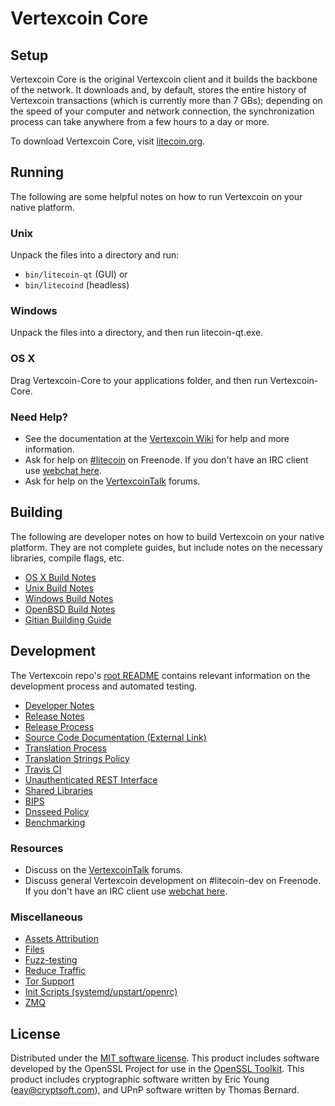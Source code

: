 Vertexcoin Core
=============

Setup
---------------------
Vertexcoin Core is the original Vertexcoin client and it builds the backbone of the network. It downloads and, by default, stores the entire history of Vertexcoin transactions (which is currently more than 7 GBs); depending on the speed of your computer and network connection, the synchronization process can take anywhere from a few hours to a day or more.

To download Vertexcoin Core, visit [litecoin.org](https://litecoin.org).

Running
---------------------
The following are some helpful notes on how to run Vertexcoin on your native platform.

### Unix

Unpack the files into a directory and run:

- `bin/litecoin-qt` (GUI) or
- `bin/litecoind` (headless)

### Windows

Unpack the files into a directory, and then run litecoin-qt.exe.

### OS X

Drag Vertexcoin-Core to your applications folder, and then run Vertexcoin-Core.

### Need Help?

* See the documentation at the [Vertexcoin Wiki](https://litecoin.info/)
for help and more information.
* Ask for help on [#litecoin](http://webchat.freenode.net?channels=litecoin) on Freenode. If you don't have an IRC client use [webchat here](http://webchat.freenode.net?channels=litecoin).
* Ask for help on the [VertexcoinTalk](https://litecointalk.io/) forums.

Building
---------------------
The following are developer notes on how to build Vertexcoin on your native platform. They are not complete guides, but include notes on the necessary libraries, compile flags, etc.

- [OS X Build Notes](build-osx.md)
- [Unix Build Notes](build-unix.md)
- [Windows Build Notes](build-windows.md)
- [OpenBSD Build Notes](build-openbsd.md)
- [Gitian Building Guide](gitian-building.md)

Development
---------------------
The Vertexcoin repo's [root README](/README.md) contains relevant information on the development process and automated testing.

- [Developer Notes](developer-notes.md)
- [Release Notes](release-notes.md)
- [Release Process](release-process.md)
- [Source Code Documentation (External Link)](https://dev.visucore.com/litecoin/doxygen/)
- [Translation Process](translation_process.md)
- [Translation Strings Policy](translation_strings_policy.md)
- [Travis CI](travis-ci.md)
- [Unauthenticated REST Interface](REST-interface.md)
- [Shared Libraries](shared-libraries.md)
- [BIPS](bips.md)
- [Dnsseed Policy](dnsseed-policy.md)
- [Benchmarking](benchmarking.md)

### Resources
* Discuss on the [VertexcoinTalk](https://litecointalk.io/) forums.
* Discuss general Vertexcoin development on #litecoin-dev on Freenode. If you don't have an IRC client use [webchat here](http://webchat.freenode.net/?channels=litecoin-dev).

### Miscellaneous
- [Assets Attribution](assets-attribution.md)
- [Files](files.md)
- [Fuzz-testing](fuzzing.md)
- [Reduce Traffic](reduce-traffic.md)
- [Tor Support](tor.md)
- [Init Scripts (systemd/upstart/openrc)](init.md)
- [ZMQ](zmq.md)

License
---------------------
Distributed under the [MIT software license](/COPYING).
This product includes software developed by the OpenSSL Project for use in the [OpenSSL Toolkit](https://www.openssl.org/). This product includes
cryptographic software written by Eric Young ([eay@cryptsoft.com](mailto:eay@cryptsoft.com)), and UPnP software written by Thomas Bernard.
